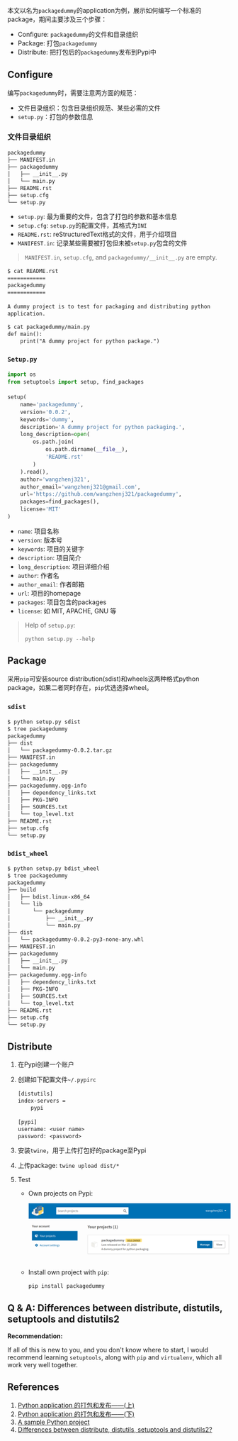 本文以名为`packagedummy`的application为例，展示如何编写一个标准的package，期间主要涉及三个步骤：

- Configure: `packagedummy`的文件和目录组织
- Package: 打包`packagedummy`
- Distribute: 把打包后的`packagedummy`发布到Pypi中

## Configure

编写`packagedummy`时，需要注意两方面的规范：

- 文件目录组织：包含目录组织规范、某些必需的文件
- `setup.py`：打包的参数信息

### 文件目录组织

```
packagedummy
├── MANIFEST.in
├── packagedummy
│   ├── __init__.py
│   └── main.py
├── README.rst
├── setup.cfg
└── setup.py
```

- `setup.py`: 最为重要的文件，包含了打包的参数和基本信息
- `setup.cfg`: `setup.py`的配置文件，其格式为`INI`
- `README.rst`: reStructuredText格式的文件，用于介绍项目
- `MANIFEST.in`: 记录某些需要被打包但未被`setup.py`包含的文件

> `MANIFEST.in`, `setup.cfg`, and `packagedummy/__init__.py` are empty.

```
$ cat README.rst                 
============
packagedummy
============

A dummy project is to test for packaging and distributing python application.
```

```
$ cat packagedummy/main.py          
def main():
    print("A dummy project for python package.")
```

### `Setup.py`

```python
import os
from setuptools import setup, find_packages

setup(
    name='packagedummy',
    version='0.0.2',
    keywords='dummy',
    description='A dummy project for python packaging.',
    long_description=open(
        os.path.join(
            os.path.dirname(__file__),
            'README.rst'
        )
    ).read(),
    author='wangzhenj321',
    author_email='wangzhenj321@gmail.com',
    url='https://github.com/wangzhenj321/packagedummy',
    packages=find_packages(),
    license='MIT'
)
```

- `name`: 项目名称
- `version`: 版本号
- `keywords`: 项目的关键字
- `description`: 项目简介
- `long_description`: 项目详细介绍
- `author`: 作者名
- `author_email`: 作者邮箱
- `url`: 项目的homepage
- `packages`: 项目包含的packages
- `license`: 如 MIT, APACHE, GNU 等

> Help of `setup.py`:
> 
> ```
> python setup.py --help
> ```

## Package

采用`pip`可安装source distribution(sdist)和wheels这两种格式python package，如果二者同时存在，`pip`优选选择wheel。

### `sdist`

```
$ python setup.py sdist
$ tree packagedummy
packagedummy
├── dist
│   └── packagedummy-0.0.2.tar.gz
├── MANIFEST.in
├── packagedummy
│   ├── __init__.py
│   └── main.py
├── packagedummy.egg-info
│   ├── dependency_links.txt
│   ├── PKG-INFO
│   ├── SOURCES.txt
│   └── top_level.txt
├── README.rst
├── setup.cfg
└── setup.py
```

### `bdist_wheel`

```
$ python setup.py bdist_wheel
$ tree packagedummy
packagedummy
├── build
│   ├── bdist.linux-x86_64
│   └── lib
│       └── packagedummy
│           ├── __init__.py
│           └── main.py
├── dist
│   └── packagedummy-0.0.2-py3-none-any.whl
├── MANIFEST.in
├── packagedummy
│   ├── __init__.py
│   └── main.py
├── packagedummy.egg-info
│   ├── dependency_links.txt
│   ├── PKG-INFO
│   ├── SOURCES.txt
│   └── top_level.txt
├── README.rst
├── setup.cfg
└── setup.py
```

## Distribute

1. 在Pypi创建一个账户

2. 创建如下配置文件`~/.pypirc`

    ```
    [distutils]
    index-servers =
        pypi
    
    [pypi]
    username: <user name>
    password: <password>
    ```

3. 安装`twine`，用于上传打包好的package至Pypi

4. 上传package: `twine upload dist/*`

5. Test

   - Own projects on Pypi:
   
       <img src="../img/projects_on_pypi.png">
   
   - Install own project with `pip`:
   
       ```
       pip install packagedummy
       ```

## Q & A: Differences between distribute, distutils, setuptools and distutils2

**Recommendation:**

If all of this is new to you, and you don't know where to start, I would recommend learning `setuptools`, along with `pip` and `virtualenv`, which all work very well together.

## References

1. [Python application 的打包和发布——(上)](http://wsfdl.com/python/2015/09/06/Python%E5%BA%94%E7%94%A8%E7%9A%84%E6%89%93%E5%8C%85%E5%92%8C%E5%8F%91%E5%B8%83%E4%B8%8A.html)
2. [Python application 的打包和发布——(下)](http://wsfdl.com/python/2015/09/08/Python%E5%BA%94%E7%94%A8%E7%9A%84%E6%89%93%E5%8C%85%E5%92%8C%E5%8F%91%E5%B8%83%E4%B8%8B.html)
3. [A sample Python project](https://github.com/pypa/sampleproject)
4. [Differences between distribute, distutils, setuptools and distutils2?](https://stackoverflow.com/questions/6344076/differences-between-distribute-distutils-setuptools-and-distutils2)
